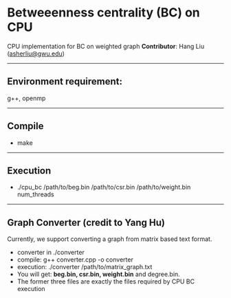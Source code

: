 # Betweeenness centrality (BC) on CPU

CPU implementation for BC on weighted graph
**Contributor**: Hang Liu (asherliu@gwu.edu)

---
Environment requirement:
---------------------
g++, openmp

----
Compile
---------
- make

---
Execution
--------------
- ./cpu_bc /path/to/beg.bin /path/to/csr.bin /path/to/weight.bin num_threads


----
Graph Converter (credit to Yang Hu)
-----------------------
Currently, we support converting a graph from matrix based text format. 
- converter in ./converter
- compile: g++ converter.cpp -o converter
- execution: ./converter /path/to/matrix_graph.txt
- You will get: **beg.bin, csr.bin, weight.bin** and degree.bin. 
- The former three files are exactly the files required by CPU BC execution

